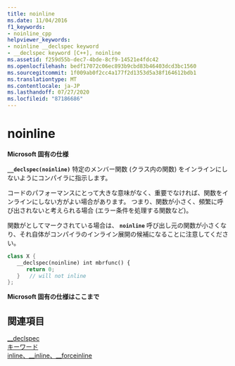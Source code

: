 ```yaml
---
title: noinline
ms.date: 11/04/2016
f1_keywords:
- noinline_cpp
helpviewer_keywords:
- noinline __declspec keyword
- __declspec keyword [C++], noinline
ms.assetid: f259d55b-dec7-4bde-8cf9-14521e4fdc42
ms.openlocfilehash: bedf17072c06ec893b9cbd83b46403dcd3bc1560
ms.sourcegitcommit: 1f009ab0f2cc4a177f2d1353d5a38f164612bdb1
ms.translationtype: MT
ms.contentlocale: ja-JP
ms.lasthandoff: 07/27/2020
ms.locfileid: "87186686"
---
```

# <a name="noinline"></a>noinline

**Microsoft 固有の仕様**

**`__declspec(noinline)`** 特定のメンバー関数 (クラス内の関数) をインラインにしないようにコンパイラに指示します。

コードのパフォーマンスにとって大きな意味がなく、重要でなければ、関数をインラインにしない方がよい場合があります。 つまり、関数が小さく、頻繁に呼び出されないと考えられる場合 (エラー条件を処理する関数など)。

関数がとしてマークされている場合は、 **`noinline`** 呼び出し元の関数が小さくなり、それ自体がコンパイラのインライン展開の候補になることに注意してください。

```cpp
class X {
   __declspec(noinline) int mbrfunc() {
      return 0;
   }   // will not inline
};
```

**Microsoft 固有の仕様はここまで**

## <a name="see-also"></a>関連項目

[__declspec](../cpp/declspec.md)<br/>
[キーワード](../cpp/keywords-cpp.md)<br/>
[inline、__inline、\__forceinline](inline-functions-cpp.md)
